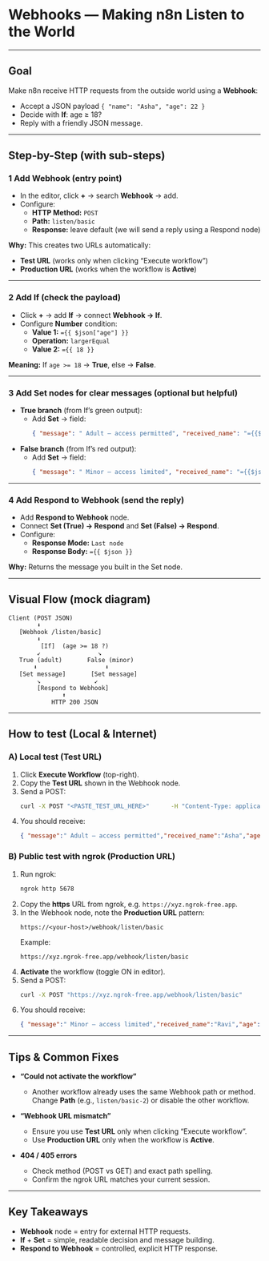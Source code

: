 #  Webhooks — Making n8n Listen to the World

---

##  Goal

Make n8n receive HTTP requests from the outside world using a **Webhook**:
- Accept a JSON payload `{ "name": "Asha", "age": 22 }`
- Decide with **If**: age ≥ 18?
- Reply with a friendly JSON message.

---

##  Step-by-Step (with sub-steps)

### 1️ Add Webhook (entry point)
- In the editor, click **+** → search **Webhook** → add.
- Configure:
  - **HTTP Method:** `POST`
  - **Path:** `listen/basic`
  - **Response:** leave default (we will send a reply using a Respond node)

**Why:** This creates two URLs automatically:
- **Test URL** (works only when clicking “Execute workflow”)
- **Production URL** (works when the workflow is **Active**)

---

### 2️ Add If (check the payload)
- Click **+** → add **If** → connect **Webhook → If**.
- Configure **Number** condition:
  - **Value 1:** `={{ $json["age"] }}`
  - **Operation:** `largerEqual`
  - **Value 2:** `={{ 18 }}`

**Meaning:** If `age >= 18` → **True**, else → **False**.

---

### 3️ Add Set nodes for clear messages (optional but helpful)
- **True branch** (from If’s green output):
  - Add **Set** → field:
    ```json
    { "message": " Adult — access permitted", "received_name": "={{$json["name"]}}", "age": "={{$json["age"]}}" }
    ```
- **False branch** (from If’s red output):
  - Add **Set** → field:
    ```json
    { "message": " Minor — access limited", "received_name": "={{$json["name"]}}", "age": "={{$json["age"]}}" }
    ```

---

### 4️ Add Respond to Webhook (send the reply)
- Add **Respond to Webhook** node.
- Connect **Set (True) → Respond** and **Set (False) → Respond**.
- Configure:
  - **Response Mode:** `Last node`
  - **Response Body:** `={{ $json }}`

**Why:** Returns the message you built in the Set node.

---

##  Visual Flow (mock diagram)

```
Client (POST JSON)
        ⬇
   [Webhook /listen/basic]
        ⬇
         [If]  (age >= 18 ?)
        ↙                ↘
   True (adult)       False (minor)
       ⬇                   ⬇
   [Set message]       [Set message]
        ↘               ↙
        [Respond to Webhook]
               ⬆
            HTTP 200 JSON
```

---

##  How to test (Local & Internet)

### A) Local test (Test URL)
1. Click **Execute Workflow** (top-right).
2. Copy the **Test URL** shown in the Webhook node.
3. Send a POST:
   ```bash
   curl -X POST "<PASTE_TEST_URL_HERE>"      -H "Content-Type: application/json"      -d '{"name":"Asha","age":22}'
   ```
4. You should receive:
   ```json
   { "message":" Adult — access permitted","received_name":"Asha","age":22 }
   ```

### B) Public test with ngrok (Production URL)
1. Run ngrok:
   ```bash
   ngrok http 5678
   ```
2. Copy the **https** URL from ngrok, e.g. `https://xyz.ngrok-free.app`.
3. In the Webhook node, note the **Production URL** pattern:
   ```
   https://<your-host>/webhook/listen/basic
   ```
   Example:
   ```
   https://xyz.ngrok-free.app/webhook/listen/basic
   ```
4. **Activate** the workflow (toggle ON in editor).
5. Send a POST:
   ```bash
   curl -X POST "https://xyz.ngrok-free.app/webhook/listen/basic"      -H "Content-Type: application/json"      -d '{"name":"Ravi","age":15}'
   ```
6. You should receive:
   ```json
   { "message":" Minor — access limited","received_name":"Ravi","age":15 }
   ```

---

##  Tips & Common Fixes

- **“Could not activate the workflow”**  
  - Another workflow already uses the same Webhook path or method. Change **Path** (e.g., `listen/basic-2`) or disable the other workflow.

- **“Webhook URL mismatch”**  
  - Ensure you use **Test URL** only when clicking “Execute workflow”.  
  - Use **Production URL** only when the workflow is **Active**.

- **404 / 405 errors**  
  - Check method (POST vs GET) and exact path spelling.  
  - Confirm the ngrok URL matches your current session.

---

##  Key Takeaways

- **Webhook** node = entry for external HTTP requests.  
- **If** + **Set** = simple, readable decision and message building.  
- **Respond to Webhook** = controlled, explicit HTTP response.
